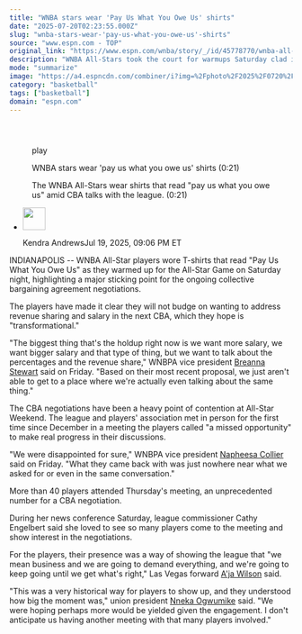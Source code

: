 ```yaml
---
title: "WNBA stars wear 'Pay Us What You Owe Us' shirts"
date: "2025-07-20T02:23:55.000Z"
slug: "wnba-stars-wear-'pay-us-what-you-owe-us'-shirts"
source: "www.espn.com - TOP"
original_link: "https://www.espn.com/wnba/story/_/id/45778770/wnba-all-stars-wear-pay-us-owe-us-warmup-shirts"
description: "WNBA All-Stars took the court for warmups Saturday clad in T-shirts that read 'Pay Us What You Owe Us,' a reference to the players' biggest gripe during the ongoing CBA negotiations."
mode: "summarize"
image: "https://a4.espncdn.com/combiner/i?img=%2Fphoto%2F2025%2F0720%2Fr1521151_1296x729_16%2D9.jpg"
category: "basketball"
tags: ["basketball"]
domain: "espn.com"
---
```

<div id="readability-page-1" class="page"><section id="article-feed" data-behavior="author_overlay article_header_news_feed_item_meta article_legal_footer"><article data-id="45778770" data-behavior="story_scroll story_progress" data-src="/wnba/story/_/id/45778770/wnba-all-stars-wear-pay-us-owe-us-warmup-shirts"><div><header></header><figure data-video="watch,640,360,45778768,whitelist-MG|LC|ER|MX|CU|GN|TT|CV|KE|PA|AG|GD|CI|SR|CD|GU|MH|VI|SV|NA|PY|NI|ZW|PE|GF|SS|CL|TC|GB|UK|BM|CG|CF|CO|SL|BB|ZA|BI|KM|ML|AU|ZM|UY|VG|NZ|BW|ST|AW|HT|NG|UG|JM|GH|BS|MS|BQ|BR|LR|SN|KN|NE|PW|US|AS|MP|PR|UM|GW|BJ|MU|MZ|CR|SZ|CM|AM|GT|GQ|AO|BO|TZ|HN|ET|GA|SC|VC|VE|RW|GY|MQ|EC|RE|GP|LS|FM|BZ|MW|KY|SX|GM|FJ|BF|AI|DO|MF|TG|" data-cerebro-id="687c40f8f2f39a6611758656" data-title="WNBA stars wear 'pay us what you owe us' shirts" data-source="espn"><div><picture><source srcset="https://a.espncdn.com/combiner/i?img=%2Fmedia%2Fmotion%2F2025%2F0719%2Fdm_250719_wnba_shirts%2Fdm_250719_wnba_shirts.jpg&amp;w=943&amp;h=530&amp;cquality=80&amp;format=jpg" media="(min-width: 376px)"><source srcset="https://a.espncdn.com/combiner/i?img=%2Fmedia%2Fmotion%2F2025%2F0719%2Fdm_250719_wnba_shirts%2Fdm_250719_wnba_shirts.jpg&amp;w=375&amp;cquality=80, https://a.espncdn.com/combiner/i?img=%2Fmedia%2Fmotion%2F2025%2F0719%2Fdm_250719_wnba_shirts%2Fdm_250719_wnba_shirts.jpg&amp;w=750&amp;cquality=40&amp;format=jpg 2x" media="(max-width: 375px)"></picture><p><span data-id="45778768">play</span></p></div><figcaption><div><p><span>WNBA stars wear 'pay us what you owe us' shirts (0:21)</span></p><p>The WNBA All-Stars wear shirts that read "pay us what you owe us" amid CBA talks with the league. (0:21)</p></div></figcaption></figure><div><div><ul><li><p><img src="https://a.espncdn.com/combiner/i?img=/i/columnists/full/andrews_kendra.png&amp;h=80&amp;w=80&amp;scale=crop" alt="" width="40" height="40"></p><p>Kendra Andrews<span>Jul 19, 2025, 09:06 PM ET</span></p></li></ul></div><p>INDIANAPOLIS -- WNBA All-Star players wore T-shirts that read "Pay Us What You Owe Us" as they warmed up for the All-Star Game on Saturday night, highlighting a major sticking point for the ongoing collective bargaining agreement negotiations.</p><p>The players have made it clear they will not budge on wanting to address revenue sharing and salary in the next CBA, which they hope is "transformational."</p><p>"The biggest thing that's the holdup right now is we want more salary, we want bigger salary and that type of thing, but we want to talk about the percentages and the revenue share," WNBPA vice president <a data-player-guid="4d83d500-2f40-c89e-4f85-62927c5abbeb" href="https://www.espn.com/wnba/player/_/id/2998928/breanna-stewart">Breanna Stewart</a> said on Friday. "Based on their most recent proposal, we just aren't able to get to a place where we're actually even talking about the same thing."</p><p>The CBA negotiations have been a heavy point of contention at All-Star Weekend. The league and players' association met in person for the first time since December in a meeting the players called "a missed opportunity" to make real progress in their discussions.</p><p>"We were disappointed for sure," WNBPA vice president <a data-player-guid="3050c42f-4845-9e46-c003-1b0adb4c5e14" href="https://www.espn.com/wnba/player/_/id/3917450/napheesa-collier">Napheesa Collier</a> said on Friday. "What they came back with was just nowhere near what we asked for or even in the same conversation."</p><p>More than 40 players attended Thursday's meeting, an unprecedented number for a CBA negotiation.</p><p>During her news conference Saturday, league commissioner Cathy Engelbert said she loved to see so many players come to the meeting and show interest in the negotiations.</p><p>For the players, their presence was a way of showing the league that "we mean business and we are going to demand everything, and we're going to keep going until we get what's right," Las Vegas forward <a data-player-guid="9d049a87-30bf-a718-0206-b47ef02f57df" href="https://www.espn.com/wnba/player/_/id/3149391/aja-wilson">A'ja Wilson</a> said.</p><p>"This was a very historical way for players to show up, and they understood how big the moment was," union president <a data-player-guid="759b52cb-27bf-059a-9407-ea76a87edb14" href="https://www.espn.com/wnba/player/_/id/1068/nneka-ogwumike">Nneka Ogwumike</a> said. "We were hoping perhaps more would be yielded given the engagement. I don't anticipate us having another meeting with that many players involved."</p>
</div></div></article></section></div>